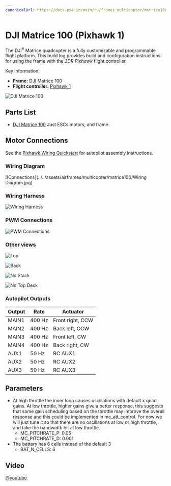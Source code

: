 ```yaml
---
canonicalUrl: https://docs.px4.io/main/ru/frames_multicopter/matrice100
---
```


# DJI Matrice 100 (Pixhawk 1)

The DJI<sup>&reg;</sup> Matrice quadcopter is a fully customizable and programmable flight platform. This build log provides build and configuration instructions for using the frame with the *3DR Pixhawk* flight controller.

Key information:

- **Frame:** DJI Matrice 100
- **Flight controller:** [Pixhawk 1](../flight_controller/pixhawk.md)

![DJI Matrice 100](../../assets/airframes/multicopter/matrice100/Matrice100.jpg)

## Parts List

  * [DJI Matrice 100](http://store.dji.com/product/matrice-100) Just ESCs motors, and frame.

## Motor Connections

See the [Pixhawk Wiring Quickstart](../assembly/quick_start_pixhawk.md) for autopilot assembly instructions.

### Wiring Diagram

!\[Connections\](../../assets/airframes/multicopter/matrice100/Wiring Diagram.jpg)

### Wiring Harness

![Wiring Harness](../../assets/airframes/multicopter/matrice100/WiringHarness.jpg)

### PWM Connections

![PWM Connections](../../assets/airframes/multicopter/matrice100/PwmInput.jpg)

### Other views

![Top](../../assets/airframes/multicopter/matrice100/Top.jpg)

![Back](../../assets/airframes/multicopter/matrice100/Back.jpg)

![No Stack](../../assets/airframes/multicopter/matrice100/NoStack.jpg)

![No Top Deck](../../assets/airframes/multicopter/matrice100/NoTopDeck.jpg)

### Autopilot Outputs


<!-- 
The autopilot outputs are specified in [Airframe Reference > DJI Matrice 100](../airframes/airframe_reference.md#copter_quadrotor_x_dji_matrice_100)) (or more specifically, in the [quadrotor-x configuration section](../airframes/airframe_reference.md#quadrotor-x). 
-->

| Output | Rate   | Actuator         |
| ------ | ------ | ---------------- |
| MAIN1  | 400 Hz | Front right, CCW |
| MAIN2  | 400 Hz | Back left, CCW   |
| MAIN3  | 400 Hz | Front left, CW   |
| MAIN4  | 400 Hz | Back right, CW   |
| AUX1   | 50 Hz  | RC AUX1          |
| AUX2   | 50 Hz  | RC AUX2          |
| AUX3   | 50 Hz  | RC AUX3          |


## Parameters

* At high throttle the inner loop causes oscillations with default x quad gains. At low throttle, higher gains give a better response, this suggests that some gain scheduling based on the throttle may improve the overall response and this could be implemented in mc_att_control. For now we will just tune it so that there are no oscillations at low or high throttle, and take the bandwidth hit at low throttle.
  * MC_PITCHRATE_P: 0.05
  * MC_PITCHRATE_D: 0.001
* The battery has 6 cells instead of the default 3
  * BAT_N_CELLS: 6

## Video

@[youtube](https://youtu.be/3OGs0ONemGc)